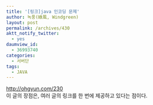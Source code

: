 ```yaml
---
title: '[링크]java 인코딩 문제'
author: 녹풍(綠風, Windgreen)
layout: post
permalink: /archives/430
aktt_notify_twitter:
  - yes
daumview_id:
  - 36993740
categories:
  - 서버단
tags:
  - JAVA
---
```

<a target="_blank" href="http://ohgyun.com/230">http://ohgyun.com/230</a>  
이 글의 장점은, 여러 글의 링크를 한 번에 제공하고 있다는 점이다.